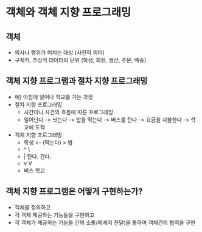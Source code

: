 # 객체와 객체 지향 프로그래밍
## 객체
- 의사나 행위가 미치는 대상 (사전적 의미)
- 구체적, 추상적 데이터의 단위 (학생, 회원, 생산, 주문, 배송)

## 객체 지향 프로그램과 절차 지향 프로그래밍
- 예) 아침에 일어나 학교를 가는 과정
- 절차 지향 프로그래밍
    - 시간이나 사건의 흐름에 따른 프로그래밍
    - 일어난다 -> 씻는다 -> 밥을 먹는다 -> 버스를 탄다 -> 요금을 지불한다 -> 학교에 도착
- 객체 지향 프로그래밍
    - 학생 <- (먹는다) > 밥
    - ^    \     
    - | 탄다. 간다.
    - v     V
    - 버스    학교

## 객체 지향 프로그램은 어떻게 구현하는가?
- 객체를 정의하고
- 각 객체 제공하는 기능들을 구현하고
- 각 객체가 제공하는 기능들 간의 소통(메세지 전달)을 통하여 객체간의 협력을 구현

